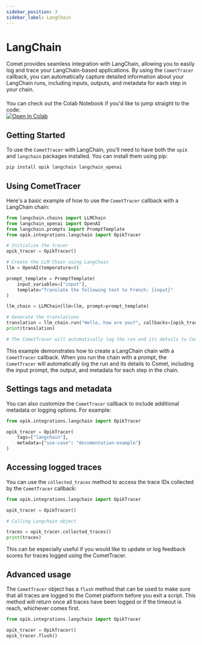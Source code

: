 ```yaml
---
sidebar_position: 3
sidebar_label: LangChain
---
```


# LangChain

Comet provides seamless integration with LangChain, allowing you to easily log and trace your LangChain-based applications. By using the `CometTracer` callback, you can automatically capture detailed information about your LangChain runs, including inputs, outputs, and metadata for each step in your chain.

<div style="display: flex; align-items: center; flex-wrap: wrap; margin: 20px 0;">
  <span style="margin-right: 10px;">You can check out the Colab Notebook if you'd like to jump straight to the code:</span>
  <a href="https://colab.research.google.com/github/comet-ml/opik/blob/main/apps/opik-documentation/documentation/docs/cookbook/langchain.ipynb" target="_blank" rel="noopener noreferrer">
    <img src="https://colab.research.google.com/assets/colab-badge.svg" alt="Open In Colab" style="vertical-align: middle;"/>
  </a>
</div>

## Getting Started

To use the `CometTracer` with LangChain, you'll need to have both the `opik` and `langchain` packages installed. You can install them using pip:

```bash
pip install opik langchain langchain_openai
```

## Using CometTracer

Here's a basic example of how to use the `CometTracer` callback with a LangChain chain:

```python
from langchain.chains import LLMChain
from langchain_openai import OpenAI
from langchain.prompts import PromptTemplate
from opik.integrations.langchain import OpikTracer

# Initialize the tracer
opik_tracer = OpikTracer()

# Create the LLM Chain using LangChain
llm = OpenAI(temperature=0)

prompt_template = PromptTemplate(
    input_variables=["input"],
    template="Translate the following text to French: {input}"
)

llm_chain = LLMChain(llm=llm, prompt=prompt_template)

# Generate the translations
translation = llm_chain.run("Hello, how are you?", callbacks=[opik_tracer])
print(translation)

# The CometTracer will automatically log the run and its details to Comet
```

This example demonstrates how to create a LangChain chain with a `CometTracer` callback. When you run the chain with a prompt, the `CometTracer` will automatically log the run and its details to Comet, including the input prompt, the output, and metadata for each step in the chain.

## Settings tags and metadata

You can also customize the `CometTracer` callback to include additional metadata or logging options. For example:

```python
from opik.integrations.langchain import OpikTracer

opik_tracer = OpikTracer(
    tags=["langchain"],
    metadata={"use-case": "documentation-example"}
)
```

## Accessing logged traces

You can use the `collected_traces` method to access the trace IDs collected by the `CometTracer` callback:

```python
from opik.integrations.langchain import OpikTracer

opik_tracer = OpikTracer()

# Calling Langchain object

traces = opik_tracer.collected_traces()
print(traces)
```

This can be especially useful if you would like to update or log feedback scores for traces logged using the CometTracer.

## Advanced usage

The `CometTracer` object has a `flush` method that can be used to make sure that all traces are logged to the Comet platform before you exit a script. This method will return once all traces have been logged or if the timeout is reach, whichever comes first.

```python
from opik.integrations.langchain import OpikTracer

opik_tracer = OpikTracer()
opik_tracer.flush()
```
